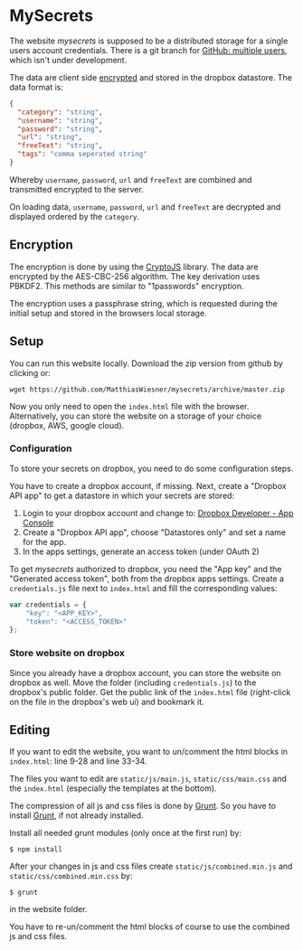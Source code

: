 # MySecrets

The website *mysecrets* is supposed to be a distributed storage for a single users account credentials. 
There is a git branch for [GitHub: multiple users], which isn't under development.

The data are client side [encrypted](#encryption) and stored in the 
dropbox datastore. The data format is:

~~~json
{
  "category": "string",
  "username": "string",
  "password": "string",
  "url": "string",
  "freeText": "string",
  "tags": "comma seperated string"
}
~~~
Whereby `username`, `password`, `url` and `freeText` are combined and 
transmitted encrypted to the server.

On loading data, `username`, `password`, `url` and `freeText` are decrypted and 
displayed ordered by the `category`.


## Encryption

The encryption is done by using the [CryptoJS] library. The data are encrypted 
by the AES-CBC-256 algorithm. The key derivation uses PBKDF2. 
This methods are similar to "1passwords" encryption.

The encryption uses a passphrase string, which is requested during the initial 
setup and stored in the browsers local storage.


## Setup

You can run this website locally. Download the zip version from github by clicking or:

~~~
wget https://github.com/MatthiasWiesner/mysecrets/archive/master.zip
~~~

Now you only need to open the `index.html` file with the browser.
Alternatively, you can store the website on a storage of your choice (dropbox, AWS, google cloud).


### Configuration

To store your secrets on dropbox, you need to do some configuration steps.

You have to create a dropbox account, if missing. Next, create a "Dropbox API 
app" to get a datastore in which your secrets are stored:

1. Login to your dropbox account and change to: [Dropbox Developer - App Console]
2. Create a "Dropbox API app", choose "Datastores only" and set a name for the app.
3. In the apps settings, generate an access token (under OAuth 2)

To get *mysecrets* authorized to dropbox, you need the "App key" and the 
"Generated access token", both from the dropbox apps settings.
Create a `credentials.js` file next to `index.html` and fill the corresponding
values:

~~~javascript
var credentials = {
    "key": "<APP_KEY>",
    "token": "<ACCESS_TOKEN>"
};
~~~

### Store website on dropbox

Since you already have a dropbox account, you can store the website on dropbox as well.
Move the folder (including `credentials.js`) to the dropbox's public folder. Get the public link of the `index.html` file (right-click on the file in the dropbox's web ui) and bookmark it.

## Editing

If you want to edit the website, you want to un/comment the html blocks in `index.html`: line 9-28 and line 33-34.

The files you want to edit are `static/js/main.js`, `static/css/main.css` and the `index.html` (especially the templates at the bottom).

The compression of all js and css files is done by [Grunt]. So you have to install [Grunt], if not already installed.

Install all needed grunt modules (only once at the first run) by:
~~~
$ npm install
~~~

After your changes in js and css files create `static/js/combined.min.js` and `static/css/combined.min.css` by:
~~~
$ grunt
~~~
in the website folder.

You have to re-un/comment the html blocks of course to use the combined js and css files.

[GitHub: multiple users]: https://github.com/MatthiasWiesner/mysecrets/tree/multiuser
[CryptoJS]: https://code.google.com/p/crypto-js/
[Dropbox Developer - App Console]: https://www.dropbox.com/developers/apps
[Grunt]: http://gruntjs.com/
